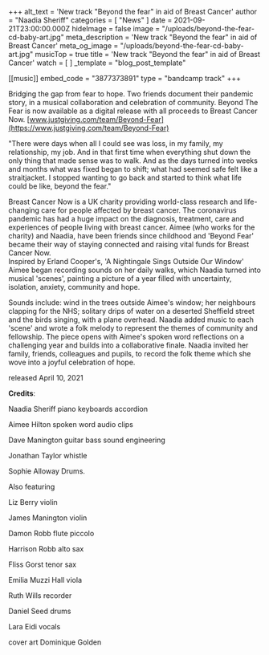 +++
alt_text = 'New track "Beyond the fear" in aid of Breast Cancer'
author = "Naadia Sheriff"
categories = [ "News" ]
date = 2021-09-21T23:00:00.000Z
hideImage = false
image = "/uploads/beyond-the-fear-cd-baby-art.jpg"
meta_description = 'New track "Beyond the fear" in aid of Breast Cancer'
meta_og_image = "/uploads/beyond-the-fear-cd-baby-art.jpg"
musicTop = true
title = 'New track "Beyond the fear" in aid of Breast Cancer'
watch = [ ]
_template = "blog_post_template"

[[music]]
embed_code = "3877373891"
type = "bandcamp track"
+++

Bridging the gap from fear to hope. Two friends document their pandemic story, in a musical collaboration and celebration of community. Beyond The Fear is now available as a digital release with all proceeds to Breast Cancer Now. [www.justgiving.com/team/Beyond-Fear](https://www.justgiving.com/team/Beyond-Fear)

"There were days when all I could see was loss, in my family, my relationship, my job. And in that first time when everything shut down the only thing that made sense was to walk. And as the days turned into weeks and months what was fixed began to shift; what had seemed safe felt like a straitjacket. I stopped wanting to go back and started to think what life could be like, beyond the fear."

Breast Cancer Now is a UK charity providing world-class research and life- changing care for people affected by breast cancer. The coronavirus pandemic has had a huge impact on the diagnosis, treatment, care and experiences of people living with breast cancer. Aimee (who works for the charity) and Naadia, have been friends since childhood and 'Beyond Fear' became their way of staying connected and raising vital funds for Breast Cancer Now.  
Inspired by Erland Cooper's, 'A Nightingale Sings Outside Our Window' Aimee began recording sounds on her daily walks, which Naadia turned into musical 'scenes', painting a picture of a year filled with uncertainty, isolation, anxiety, community and hope. 

Sounds include: wind in the trees outside Aimee's window; her neighbours clapping for the NHS; solitary drips of water on a deserted Sheffield street and the birds singing, with a plane overhead. Naadia added music to each 'scene' and wrote a folk melody to represent the themes of community and fellowship. The piece opens with Aimee's spoken word reflections on a challenging year and builds into a collaborative finale. Naadia invited her family, friends, colleagues and pupils, to record the folk theme which she wove into a joyful celebration of hope.

released April 10, 2021

**Credits**:

Naadia Sheriff piano keyboards accordion 

Aimee Hilton spoken word audio clips

Dave Manington guitar bass sound engineering 

Jonathan Taylor whistle 

Sophie Alloway Drums. 

Also featuring 

Liz Berry violin 

James Manington violin 

Damon Robb flute piccolo 

Harrison Robb alto sax 

Fliss Gorst tenor sax 

Emilia Muzzi Hall viola 

Ruth Wills recorder 

Daniel Seed drums 

Lara Eidi vocals 

cover art Dominique Golden
